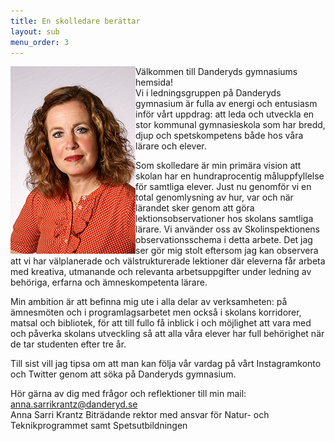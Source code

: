 ```yaml
---
title: En skolledare berättar
layout: sub
menu_order: 3
---
```

<img src="/assets/annaint.png" alt="annaint" width="200" height="300" align="left">

Välkommen till Danderyds gymnasiums hemsida!
<br>
Vi i ledningsgruppen på Danderyds gymnasium är fulla av energi och entusiasm inför vårt uppdrag: att leda och utveckla en stor kommunal gymnasieskola som har bredd, djup och spetskompetens både hos våra lärare och elever.

Som skolledare är min primära vision att skolan har en hundraprocentig måluppfyllelse för samtliga elever. Just nu genomför vi en total genomlysning av hur, var och när lärandet sker genom att göra lektionsobservationer hos skolans samtliga lärare. Vi använder oss av Skolinspektionens observationsschema i detta arbete. Det jag ser gör mig stolt eftersom jag kan observera att vi har välplanerade och välstrukturerade lektioner där eleverna får arbeta med kreativa, utmanande och relevanta arbetsuppgifter under ledning av behöriga, erfarna och ämneskompetenta lärare.


Min ambition är att befinna mig ute i alla delar av verksamheten: på ämnesmöten och i programlagsarbetet men också i skolans korridorer, matsal och bibliotek, för att till fullo få inblick i och möjlighet att vara med och påverka skolans utveckling så att alla våra elever har full behörighet när de tar studenten efter tre år.

Till sist vill jag tipsa om att man kan följa vår vardag på vårt Instagramkonto och Twitter genom att söka på Danderyds gymnasium. 

Hör gärna av dig med frågor och reflektioner till min mail: [anna.sarrikrantz@danderyd.se](mailto:anna.sarrikrantz@danderyd.se)
<br>
Anna Sarri Krantz
Biträdande rektor med ansvar för Natur- och Teknikprogrammet samt Spetsutbildningen
